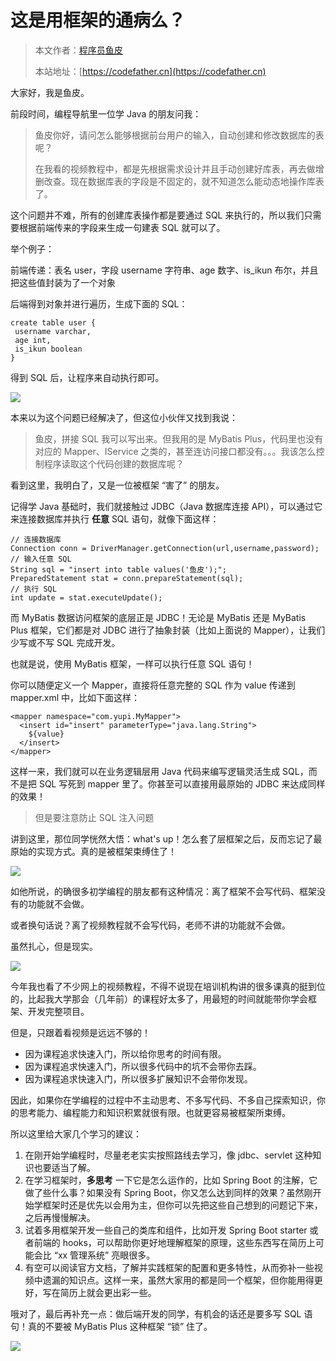 # 这是用框架的通病么？

> 本文作者：[程序员鱼皮](https://yuyuanweb.feishu.cn/wiki/Abldw5WkjidySxkKxU2cQdAtnah)
>
> 本站地址：[https://codefather.cn](https://codefather.cn)

大家好，我是鱼皮。

前段时间，编程导航里一位学 Java 的朋友问我：

> 鱼皮你好，请问怎么能够根据前台用户的输入，自动创建和修改数据库的表呢？
>
> 在我看的视频教程中，都是先根据需求设计并且手动创建好库表，再去做增删改查。现在数据库表的字段是不固定的，就不知道怎么能动态地操作库表了。

这个问题并不难，所有的创建库表操作都是要通过 SQL 来执行的，所以我们只需要根据前端传来的字段来生成一句建表 SQL 就可以了。

举个例子：

前端传递：表名 user，字段 username 字符串、age 数字、is_ikun 布尔，并且把这些值封装为了一个对象

后端得到对象并进行遍历，生成下面的 SQL：

```
create table user {
 username varchar,
 age int,
 is_ikun boolean
}
```

得到 SQL 后，让程序来自动执行即可。

![](https://pic.yupi.icu/5563/202311051539262.png)

本来以为这个问题已经解决了，但这位小伙伴又找到我说：

> 鱼皮，拼接 SQL 我可以写出来。但我用的是 MyBatis Plus，代码里也没有对应的 Mapper、IService 之类的，甚至连访问接口都没有。。。我该怎么控制程序读取这个代码创建的数据库呢？

看到这里，我明白了，又是一位被框架 “害了” 的朋友。

记得学 Java 基础时，我们就接触过 JDBC（Java 数据库连接 API），可以通过它来连接数据库并执行 **任意** SQL 语句，就像下面这样：

```
// 连接数据库
Connection conn = DriverManager.getConnection(url,username,password);
// 输入任意 SQL
String sql = "insert into table values('鱼皮');";
PreparedStatement stat = conn.prepareStatement(sql);
// 执行 SQL
int update = stat.executeUpdate();
```

而 MyBatis 数据访问框架的底层正是 JDBC！无论是 MyBatis 还是 MyBatis Plus 框架，它们都是对 JDBC 进行了抽象封装（比如上面说的 Mapper），让我们少写或不写 SQL 完成开发。

也就是说，使用 MyBatis 框架，一样可以执行任意 SQL 语句！

你可以随便定义一个 Mapper，直接将任意完整的 SQL 作为 value 传递到 mapper.xml 中，比如下面这样：

```
<mapper namespace="com.yupi.MyMapper">
  <insert id="insert" parameterType="java.lang.String">
    ${value}
  </insert>
</mapper>
```

这样一来，我们就可以在业务逻辑层用 Java 代码来编写逻辑灵活生成 SQL，而不是把 SQL 写死到 mapper 里了。你甚至可以直接用最原始的 JDBC 来达成同样的效果！

> 但是要注意防止 SQL 注入问题

讲到这里，那位同学恍然大悟：what's up！怎么套了层框架之后，反而忘记了最原始的实现方式。真的是被框架束缚住了！

![](https://pic.yupi.icu/5563/202311051539320.png)

如他所说，的确很多初学编程的朋友都有这种情况：离了框架不会写代码、框架没有的功能就不会做。

或者换句话说？离了视频教程就不会写代码，老师不讲的功能就不会做。

虽然扎心，但是现实。

![](https://pic.yupi.icu/5563/202311051539154.png)

今年我也看了不少网上的视频教程，不得不说现在培训机构讲的很多课真的挺到位的，比起我大学那会（几年前）的课程好太多了，用最短的时间就能带你学会框架、开发完整项目。

但是，只跟着看视频是远远不够的！

- 因为课程追求快速入门，所以给你思考的时间有限。
- 因为课程追求快速入门，所以很多代码中的坑不会带你去踩。
- 因为课程追求快速入门，所以很多扩展知识不会带你发现。

因此，如果你在学编程的过程中不主动思考、不多写代码、不多自己探索知识，你的思考能力、编程能力和知识积累就很有限。也就更容易被框架所束缚。

所以这里给大家几个学习的建议：

1. 在刚开始学编程时，尽量老老实实按照路线去学习，像 jdbc、servlet 这种知识也要适当了解。
2. 在学习框架时，**多思考** 一下它是怎么运作的，比如 Spring Boot 的注解，它做了些什么事？如果没有 Spring Boot，你又怎么达到同样的效果？虽然刚开始学框架时还是优先以会用为主，但你可以先把这些自己想到的问题记下来，之后再慢慢解决。
3. 试着多用框架开发一些自己的类库和组件，比如开发 Spring Boot starter 或者前端的 hooks，可以帮助你更好地理解框架的原理，这些东西写在简历上可能会比 “xx 管理系统” 亮眼很多。
4. 有空可以阅读官方文档，了解并实践框架的配置和更多特性，从而弥补一些视频中遗漏的知识点。这样一来，虽然大家用的都是同一个框架，但你能用得更好，写在简历上就会更出彩一些。

哦对了，最后再补充一点：做后端开发的同学，有机会的话还是要多写 SQL 语句！真的不要被 MyBatis Plus 这种框架 “锁” 住了。

![](https://pic.yupi.icu/5563/202311051539151.jpeg)